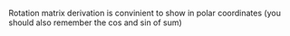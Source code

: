 Rotation matrix derivation is convinient to show in polar coordinates (you should also remember the cos and sin of sum)